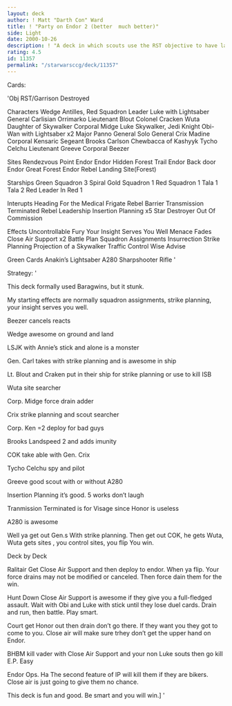 ```yaml
---
layout: deck
author: ! Matt "Darth Con" Ward
title: ! "Party on Endor 2 (better  much better)"
side: Light
date: 2000-10-26
description: ! "A deck in which scouts use the RST objective to have large force drain partys on Endor. Also, you win nearly every battle."
rating: 4.5
id: 11357
permalink: "/starwarsccg/deck/11357"
---
```

Cards: 

'Obj
RST/Garrison Destroyed

Characters
Wedge Antilles, Red Squadron Leader
Luke with Lightsaber
General Carlisian
Orrimarko
Lieutenant Blout
Colonel Cracken
Wuta
Daughter of Skywalker
Corporal Midge
Luke Skywalker, Jedi Knight
Obi-Wan with Lightsaber x2
Major Panno
General Solo
General Crix Madine
Corporal Kensaric
Segeant Brooks Carlson
Chewbacca of Kashyyk
Tycho Celchu
Lieutenant Greeve
Corporal Beezer


Sites
Rendezvous Point
Endor
Endor Hidden Forest Trail
Endor Back door
Endor Great Forest
Endor Rebel Landing Site(Forest)

Starships
Green Squadron 3
Spiral
Gold Squadron 1
Red Squadron 1
Tala 1
Tala 2
Red Leader In Red 1

Interupts
Heading For the Medical Frigate
Rebel Barrier
Transmission Terminated
Rebel Leadership
Insertion Planning x5
Star Destroyer
Out Of Commission



Effects
Uncontrollable Fury
Your Insight Serves You Well
Menace Fades
Close Air Support x2
Battle Plan
Squadron Assignments
Insurrection
Strike Planning
Projection of a Skywalker
Traffic Control
Wise Advise

Green Cards
Anakin’s Lightsaber
A280 Sharpshooter Rifle
'

Strategy: '

This deck formally used Baragwins, but it stunk.

My starting effects are normally squadron assignments, strike planning, your insight serves you well.

Beezer cancels reacts

Wedge awesome on ground and land

LSJK with Annie’s  stick and alone is a monster

Gen. Carl takes with strike planning and is awesome in ship

Lt. Blout and Craken  put in their ship for strike planning or use to kill ISB

Wuta site searcher

Corp. Midge force drain adder

Crix strike planning and scout searcher

Corp. Ken =2 deploy for bad guys

Brooks Landspeed 2 and adds imunity

COK take able with Gen. Crix

Tycho Celchu spy and pilot

Greeve good scout with or without A280

Insertion Planning it’s good. 5 works don’t laugh

Tranmission Terminated is for Visage since Honor is useless

A280 is awesome

Well ya get out Gen.s With strike planning. Then get out COK, he gets Wuta, Wuta gets sites , you control sites, you flip You win.

Deck by Deck

Ralitair Get Close Air Support and then deploy to endor. When ya flip. Your force drains may not be modified or canceled. Then force dain them for the win.

Hunt Down Close Air Support is awesome if they give you a full-fledged assault. Wait with Obi and Luke with stick until they lose duel cards. Drain and run, then battle. Play smart.

 Court get Honor out then drain don’t go there. If they want you they got to come to you.
Close air will make sure trhey don’t get the upper hand on Endor.

BHBM kill vader with Close Air Support and your non Luke souts then go kill E.P.
Easy

Endor Ops.  Ha The second feature of IP will kill them if they are bikers. Close air is just going to give them no chance.

This deck is fun and good. Be smart and you will win.] '
